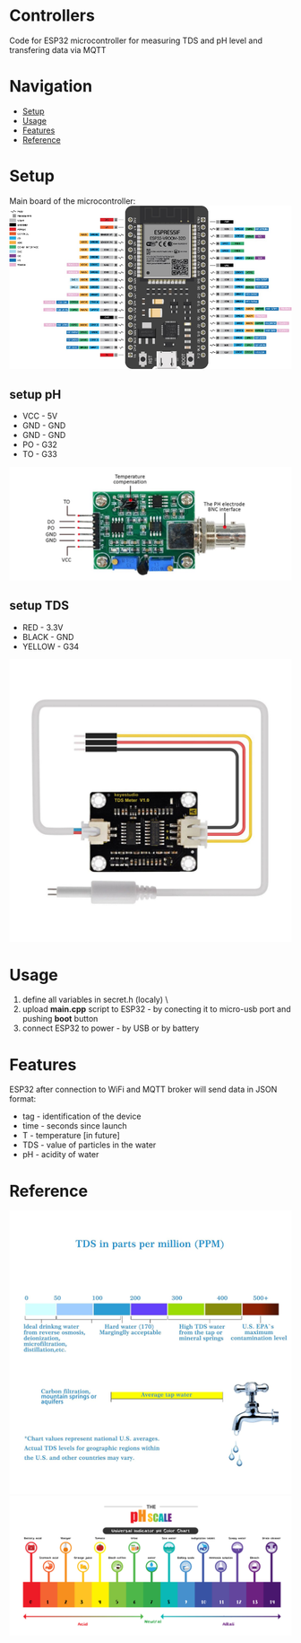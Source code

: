 # Controllers
Code for ESP32 microcontroller for measuring TDS and pH level and transfering data via MQTT

# Navigation
- [Setup](#setup)
- [Usage](#usage)
- [Features](#features)
- [Reference](#reference)

# Setup

Main board of the microcontroller:
![ESP32-microcontroller](./images/ESP32-38-PIN.jpg)

## setup pH
- VCC - 5V
- GND - GND
- GND - GND
- PO  - G32
- TO  - G33

![pH level connector](./images/bnc-ph.jpg)

## setup TDS
- RED    - 3.3V
- BLACK  - GND
- YELLOW - G34

![ESP32-microcontroller](./images/tds.jpg)

# Usage

1) define all variables in secret.h (localy) \
2) upload **main.cpp** script to ESP32 - by conecting it to micro-usb port and pushing **boot** button
3) connect ESP32 to power - by USB or by battery

# Features

ESP32 after connection to WiFi and MQTT broker will send data in JSON format:

- tag - identification of the device
- time - seconds since launch
- T - temperature [in future]
- TDS - value of particles in the water
- pH - acidity of water

# Reference

![TDS scale](./images/TDS_scale.jpg)
![pH scale](./images/pH_scale.jpg)

